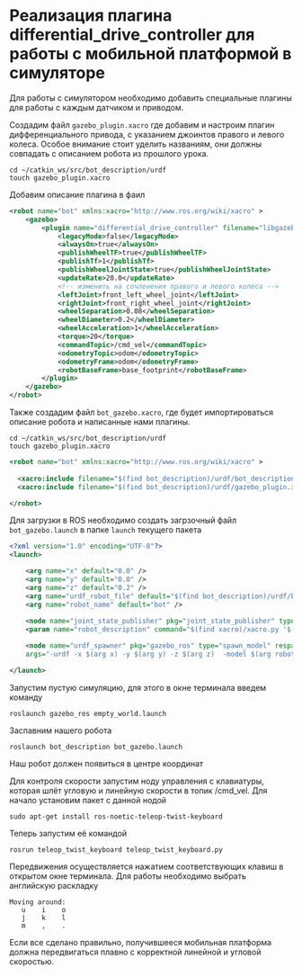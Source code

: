 # Реализация плагина differential_drive_controller для работы с мобильной платформой в симуляторе

Для работы с симулятором необходимо добавить специальные плагины для работы с каждым датчиком и приводом.

Создадим файл `gazebo_plugin.xacro` где добавим и настроим плагин дифференциального привода, с указанием джоинтов правого и левого колеса. Особое внимание стоит уделить названиям, они должны совпадать с описанием робота из прошлого урока.

```console
cd ~/catkin_ws/src/bot_description/urdf
touch gazebo_plugin.xacro
```

Добавим описание плагина в фаил

```xml
<robot name="bot" xmlns:xacro="http://www.ros.org/wiki/xacro" > 
    <gazebo>
        <plugin name="differential_drive_controller" filename="libgazebo_ros_diff_drive.so">
            <legacyMode>false</legacyMode>
            <alwaysOn>true</alwaysOn>
            <publishWheelTF>true</publishWheelTF>
            <publishTf>1</publishTf>
            <publishWheelJointState>true</publishWheelJointState>
            <updateRate>20.0</updateRate>
            <!-- изменить на сочленения правого и левого колеса -->
            <leftJoint>front_left_wheel_joint</leftJoint>
            <rightJoint>front_right_wheel_joint</rightJoint>
            <wheelSeparation>0.08</wheelSeparation>
            <wheelDiameter>0.2</wheelDiameter>
            <wheelAcceleration>1</wheelAcceleration>
            <torque>20</torque>
            <commandTopic>/cmd_vel</commandTopic>
            <odometryTopic>odom</odometryTopic>
            <odometryFrame>odom</odometryFrame>
            <robotBaseFrame>base_footprint</robotBaseFrame>
        </plugin>
    </gazebo>
</robot>
```

<div style="page-break-before:always;">
</div>

Также создадим файл `bot_gazebo.xacro`, где будет импортироваться описание робота и написанные нами плагины.

```console
cd ~/catkin_ws/src/bot_description/urdf
touch gazebo_plugin.xacro
```

```xml
<robot name="bot" xmlns:xacro="http://www.ros.org/wiki/xacro" >
  
  <xacro:include filename="$(find bot_description)/urdf/bot_description.xacro"/>
  <xacro:include filename="$(find bot_description)/urdf/gazebo_plugin.xacro"/>

</robot>
```

Для загрузки в ROS необходимо создать загрзочный файл `bot_gazebo.launch` в папке `launch` текущего пакета

```xml
<?xml version="1.0" encoding="UTF-8"?>
<launch>

    <arg name="x" default="0.0" />
    <arg name="y" default="0.0" />
    <arg name="z" default="0.2" />
    <arg name="urdf_robot_file" default="$(find bot_description)/urdf/bot_gazebo.xacro" />
    <arg name="robot_name" default="bot" />
    
    <node name="joint_state_publisher" pkg="joint_state_publisher" type="joint_state_publisher" />
    <param name="robot_description" command="$(find xacro)/xacro.py '$(arg urdf_robot_file)'" />

    <node name="urdf_spawner" pkg="gazebo_ros" type="spawn_model" respawn="false" output="screen"
    args="-urdf -x $(arg x) -y $(arg y) -z $(arg z)  -model $(arg robot_name) -param robot_description"/>

</launch>
```

Запустим пустую симуляцию, для этого в окне терминала введем команду

```console
roslaunch gazebo_ros empty_world.launch
```

Заспавним нашего робота

```console
roslaunch bot_description bot_gazebo.launch
```

Наш робот должен появиться в центре координат

Для контроля скорости запустим ноду управления с клавиатуры, которая шлёт угловую и линейную скорости в топик /cmd_vel. Для начало установим пакет с данной нодой

```console
sudo apt-get install ros-noetic-teleop-twist-keyboard
```

Теперь запустим её командой

```console
rosrun teleop_twist_keyboard teleop_twist_keyboard.py
```

Передвижения осуществляется нажатием соответствующих клавиш в открытом окне терминала. Для работы необходимо выбрать английскую раскладку

```console
Moving around:
   u    i    o
   j    k    l
   m    ,    .
```

Если все сделано правильно, получившееся мобильная платформа должна передвигаться плавно с корректной линейной и угловой скоростью.
